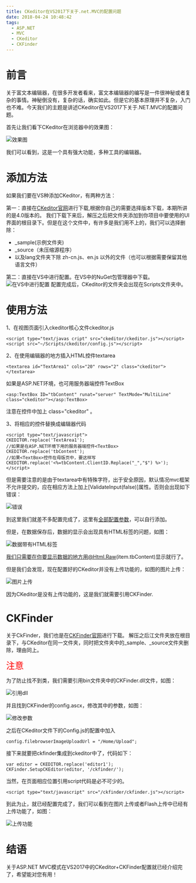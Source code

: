 ```yaml
---
title: CKeditor在VS2017下关于.net.MVC的配置问题
date: 2018-04-24 10:48:42
tags:
  - ASP.NET
  - MVC
  - CKeditor
  - CKFinder
---
```


# 前言

关于富文本编辑器，在很多开发者看来，富文本编辑器的编写是一件很神秘或者复杂的事情。神秘倒没有，复杂的话，确实如此。但是它的基本原理并不复杂，入门也不难。今天我们的主题是讲述CKeditor在VS2017下关于.NET.MVC的配置问题。

首先让我们看下CKeditor在浏览器中的效果图：

![效果图](https://github.com/MINDOU520/Images/raw/master/qianyan.jpg)

我们可以看到，这是一个具有强大功能，多种工具的编辑器。

# 添加方法

如果我们要在VS种添加CKeditor，有两种方法：

第一：直接在[CKeditor官网](https://docs.ckeditor.com/)进行下载,根据你自己的需要选择版本下载，本期所讲的是4.0版本的。
我们下载下来后，解压之后把文件夹添加到你项目中要使用的UI界面的根目录下。但是在这个文件中，有许多是我们用不上的，我们可以选择删除：

* _sample(示例文件夹)
* _source（未压缩源程序）
* 以及lang文件夹下除 zh-cn.js、en.js 以外的文件（也可以根据需要保留其他语言文件）

第二：直接在VS中进行配置。在VS中的NuGet包管理器中下载。
![在VS中进行配置](https://github.com/MINDOU520/Images/raw/master/NuGet.png)
配置完成后，CKeditor的文件夹会出现在Scripts文件夹中。

# 使用方法

1、在视图页面引入ckeditor核心文件ckeditor.js

```
<script type="text/javas cript" src="ckeditor/ckeditor.js"></script>
<script src="~/Scripts/ckeditor/config.js"></script>
```

2、在使用编辑器的地方插入HTML控件textarea

```
<textarea id="TextArea1" cols="20" rows="2" class="ckeditor"></textarea>
```

如果是ASP.NET环境，也可用服务器端控件TextBox

```
<asp:TextBox ID="tbContent" runat="server" TextMode="MultiLine" class="ckeditor"></asp:TextBox>
```

注意在控件中加上 class="ckeditor" 。

3、将相应的控件替换成编辑器代码


```
<script type="text/javascript">
CKEDITOR.replace('TextArea1');
//如果是在ASP.NET环境下用的服务器端控件<TextBox>
CKEDITOR.replace('tbContent');
//如果<TextBox>控件在母版页中，要这样写
CKEDITOR.replace('<%=tbContent.ClientID.Replace("_","$") %>');
</script>
```
但是需要注意的是由于textarea中有特殊字符，出于安全原因，默认情况mvc框架不允许提交的，应在相应方法上加上[ValidateInput(false)]属性。否则会出现如下错误：

![错误](https://github.com/MINDOU520/Images/raw/master/bug.png)

到这里我们就差不多配置完成了，这里有[全部配置参数](https://github.com/MINDOU520/Images/raw/master/CKeditor)，可以自行添加。

但是，在数据保存后，数据的显示会出现具有HTML标签的问题，如图：

![数据带有HTML标签](https://github.com/MINDOU520/Images/raw/master/html.png)

我们只需要在你要显示数据的地方用@Html.Raw(item.tbContent)显示就行了。

但是我们会发现，现在配置好的CKeditor并没有上传功能的，如图的图片上传：

![图片上传](https://github.com/MINDOU520/Images/raw/master/noup.png)

因为CKeditor是没有上传功能的，这是我们就需要引用CKFinder.

# CKFinder
关于CkFinder，我们也是在[CKFinder官网](https://docs.ckeditor.com/)进行下载。
解压之后江文件夹放在根目录下，与CKeditor在同一文件夹，同时把文件夹中的_sample、_source文件夹删除，理由同上。

<font color=red size="5">注意</font> 

为了防止找不到类，我们需要引用bin文件夹中的CKFinder.dll文件，如图：

![引用dll](https://github.com/MINDOU520/Images/raw/master/dll.png)

并且找到CKFinder的config.ascx，修改其中的参数，如图：

![修改参数](https://github.com/MINDOU520/Images/raw/master/CheckAuthentication.png)

之后在CKeditor文件下的Config.js的配置中加入

```
config.filebrowserImageUploadUrl = "/Home/Upload";
```

接下来就要把ckfinder集成到ckeditor中了，代码如下：

```
var editor = CKEDITOR.replace('editor1');
CKFinder.SetupCKEditor(editor, '/ckfinder/');
```

当然，在页面相应位置引用script代码是必不可少的。

```
<script type="text/javascript" src="/ckfinder/ckfinder.js"></script>
```

到此为止，就已经配置完成了，我们可以看到在图片上传或者Flash上传中已经有上传功能了，如图：

![上传功能](https://github.com/MINDOU520/Images/raw/master/up.png)

# 结语
关于ASP.NET MVC模式在VS2017中的CKeditor+CKFinder配置就已经介绍完了，希望能对您有用！













